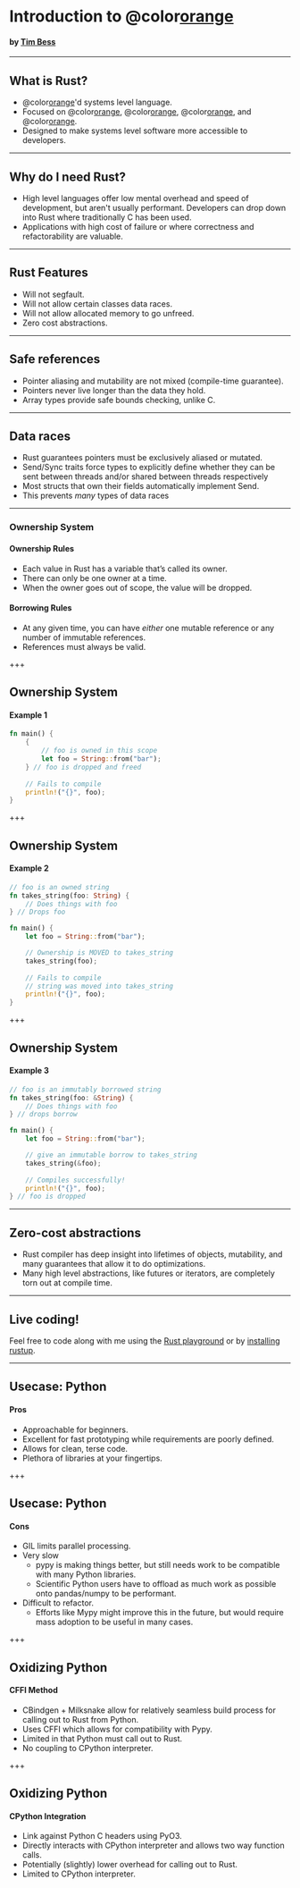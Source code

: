 <!-- $theme: gaia -->

# Introduction to @color[orange](**Rust**)
#### by [Tim Bess](https://github.com/tdbgamer)


---

## What is Rust?
- @color[orange](**Non-GC**)'d systems level language.
- Focused on @color[orange](**safety**), @color[orange](**performance**), @color[orange](**concurrency**), and @color[orange](**interoperability**).
- Designed to make systems level software more accessible to developers.

---

## Why do I need Rust?
- High level languages offer low mental overhead and speed of development, but aren't usually performant.
    Developers can drop down into Rust where traditionally C has been used.
- Applications with high cost of failure or where correctness and refactorability are valuable.

---

## Rust Features

- Will not segfault.
- Will not allow certain classes data races.
- Will not allow allocated memory to go unfreed.
- Zero cost abstractions.

---

## Safe references
- Pointer aliasing and mutability are not mixed (compile-time guarantee).
- Pointers never live longer than the data they hold.
- Array types provide safe bounds checking, unlike C.

---

## Data races
- Rust guarantees pointers must be exclusively aliased or mutated.
- Send/Sync traits force types to explicitly define whether they can be sent between threads and/or shared between threads respectively
- Most structs that own their fields automatically implement Send.
- This prevents _many_ types of data races

---

### Ownership System
#### Ownership Rules
- Each value in Rust has a variable that’s called its owner.
- There can only be one owner at a time.
- When the owner goes out of scope, the value will be dropped.

#### Borrowing Rules
- At any given time, you can have _either_ one mutable reference or any number of immutable references.
- References must always be valid.

+++

## Ownership System

#### Example 1
```rust
fn main() {
    {
        // foo is owned in this scope
        let foo = String::from("bar");
    } // foo is dropped and freed
    
    // Fails to compile
    println!("{}", foo);
}
```

+++

## Ownership System

#### Example 2
```rust
// foo is an owned string
fn takes_string(foo: String) {
    // Does things with foo
} // Drops foo

fn main() {
    let foo = String::from("bar");

    // Ownership is MOVED to takes_string
    takes_string(foo);
    
    // Fails to compile
    // string was moved into takes_string
    println!("{}", foo);
}
```

+++

## Ownership System

#### Example 3
```rust
// foo is an immutably borrowed string
fn takes_string(foo: &String) {
    // Does things with foo
} // drops borrow

fn main() {
    let foo = String::from("bar");

    // give an immutable borrow to takes_string
    takes_string(&foo);
    
    // Compiles successfully!
    println!("{}", foo);
} // foo is dropped
```

---

## Zero-cost abstractions

- Rust compiler has deep insight into lifetimes of objects, mutability, and many guarantees that allow it to do optimizations.
- Many high level abstractions, like futures or iterators, are completely torn out at compile time.

---

## Live coding!
Feel free to code along with me using the [Rust playground](https://play.rust-lang.org/) or by [installing rustup](https://www.rust-lang.org/tools/install).

---

## Usecase: Python

#### Pros
- Approachable for beginners.
- Excellent for fast prototyping while requirements are poorly defined.
- Allows for clean, terse code.
- Plethora of libraries at your fingertips.

+++

## Usecase: Python

#### Cons
- GIL limits parallel processing.
- Very slow
    - pypy is making things better, but still needs work to be compatible with many Python libraries.
    - Scientific Python users have to offload as much work as possible onto pandas/numpy to be performant.
- Difficult to refactor.
    - Efforts like Mypy might improve this in the future, but would require mass adoption to be useful in many cases.

+++

## Oxidizing Python

#### CFFI Method
- CBindgen + Milksnake allow for relatively seamless build process for calling out to Rust from Python.
- Uses CFFI which allows for compatibility with Pypy.
- Limited in that Python must call out to Rust.
- No coupling to CPython interpreter.

+++

## Oxidizing Python

#### CPython Integration
- Link against Python C headers using PyO3.
- Directly interacts with CPython interpreter and allows two way function calls.
- Potentially (slightly) lower overhead for calling out to Rust.
- Limited to CPython interpreter.
